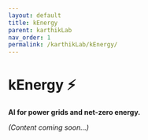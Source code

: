```yaml
---
layout: default
title: kEnergy
parent: karthikLab
nav_order: 1
permalink: /karthikLab/kEnergy/
---
```


# kEnergy ⚡️

**AI for power grids and net-zero energy.**

*(Content coming soon...)*
